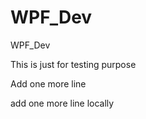 WPF_Dev
=======

WPF_Dev

This is just for testing purpose

Add one more line


add one more line locally

